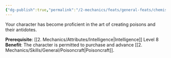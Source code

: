 ```yaml
---
{"dg-publish":true,"permalink":"/2-mechanics/feats/general-feats/chemist/"}
---
```


Your character has become proficient in the art of creating poisons and their antidotes.

**Prerequisite**: [[2. Mechanics/Attributes/Intelligence\|Intelligence]] Level 8  
**Benefit**: The character is permitted to purchase and advance [[2. Mechanics/Skills/General/Poisoncraft\|Poisoncraft]].